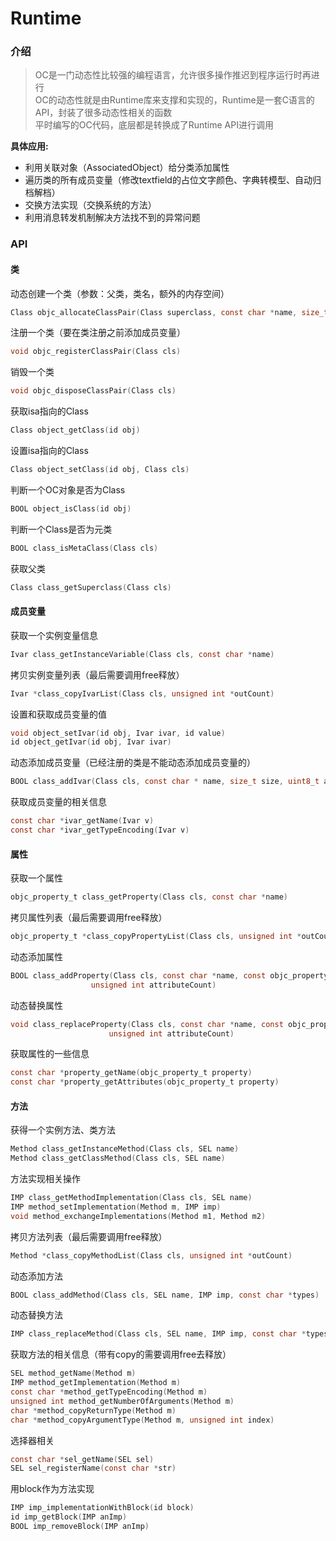 # Runtime

### 介绍
>OC是一门动态性比较强的编程语言，允许很多操作推迟到程序运行时再进行</br>
>OC的动态性就是由Runtime库来支撑和实现的，Runtime是一套C语言的API，封装了很多动态性相关的函数</br>
>平时编写的OC代码，底层都是转换成了Runtime API进行调用</br>

**具体应用:**
* 利用关联对象（AssociatedObject）给分类添加属性
* 遍历类的所有成员变量（修改textfield的占位文字颜色、字典转模型、自动归档解档）
* 交换方法实现（交换系统的方法）
* 利用消息转发机制解决方法找不到的异常问题

### API
#### 类
动态创建一个类（参数：父类，类名，额外的内存空间）```c
Class objc_allocateClassPair(Class superclass, const char *name, size_t extraBytes)
```注册一个类（要在类注册之前添加成员变量）```c
void objc_registerClassPair(Class cls) 
```销毁一个类```c
void objc_disposeClassPair(Class cls)
```获取isa指向的Class```c
Class object_getClass(id obj)
```设置isa指向的Class```c
Class object_setClass(id obj, Class cls)
```判断一个OC对象是否为Class```c
BOOL object_isClass(id obj)
```判断一个Class是否为元类```c
BOOL class_isMetaClass(Class cls)
```获取父类```c
Class class_getSuperclass(Class cls)
```

#### 成员变量
获取一个实例变量信息```c
Ivar class_getInstanceVariable(Class cls, const char *name)
```拷贝实例变量列表（最后需要调用free释放）```c
Ivar *class_copyIvarList(Class cls, unsigned int *outCount)
```设置和获取成员变量的值```c
void object_setIvar(id obj, Ivar ivar, id value)id object_getIvar(id obj, Ivar ivar)
```动态添加成员变量（已经注册的类是不能动态添加成员变量的）```c
BOOL class_addIvar(Class cls, const char * name, size_t size, uint8_t alignment, const char * types)
```获取成员变量的相关信息```c
const char *ivar_getName(Ivar v)const char *ivar_getTypeEncoding(Ivar v)
```#### 属性
获取一个属性```c
objc_property_t class_getProperty(Class cls, const char *name)
```拷贝属性列表（最后需要调用free释放）```c
objc_property_t *class_copyPropertyList(Class cls, unsigned int *outCount)
```
动态添加属性```c
BOOL class_addProperty(Class cls, const char *name, const objc_property_attribute_t *attributes,                  unsigned int attributeCount)
```动态替换属性```c
void class_replaceProperty(Class cls, const char *name, const objc_property_attribute_t *attributes,                      unsigned int attributeCount)
```获取属性的一些信息```c
const char *property_getName(objc_property_t property)const char *property_getAttributes(objc_property_t property)
```#### 方法
获得一个实例方法、类方法```c
Method class_getInstanceMethod(Class cls, SEL name)Method class_getClassMethod(Class cls, SEL name)
```方法实现相关操作```c
IMP class_getMethodImplementation(Class cls, SEL name) IMP method_setImplementation(Method m, IMP imp)void method_exchangeImplementations(Method m1, Method m2) 
```拷贝方法列表（最后需要调用free释放）```c
Method *class_copyMethodList(Class cls, unsigned int *outCount)
```动态添加方法```c
BOOL class_addMethod(Class cls, SEL name, IMP imp, const char *types)
```动态替换方法```c
IMP class_replaceMethod(Class cls, SEL name, IMP imp, const char *types)
```
获取方法的相关信息（带有copy的需要调用free去释放）```c
SEL method_getName(Method m)IMP method_getImplementation(Method m)const char *method_getTypeEncoding(Method m)unsigned int method_getNumberOfArguments(Method m)char *method_copyReturnType(Method m)char *method_copyArgumentType(Method m, unsigned int index)
```选择器相关```c
const char *sel_getName(SEL sel)SEL sel_registerName(const char *str)
```用block作为方法实现```c
IMP imp_implementationWithBlock(id block)id imp_getBlock(IMP anImp)BOOL imp_removeBlock(IMP anImp)
```